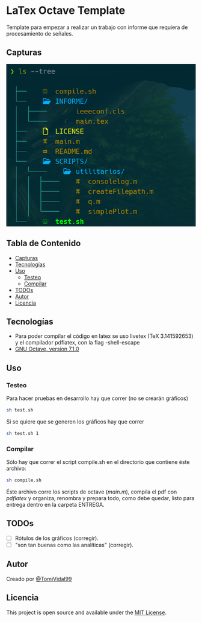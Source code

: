 # LaTex Octave Template

Template para empezar a realizar un trabajo con informe que requiera de procesamiento de señales.

## Capturas

![Estructura del proyecto](./captura_de_pantalla.png)

## Tabla de Contenido

- [Capturas](#capturas)
- [Tecnologías](#tecnologías)
- [Uso](#uso)
  - [Testeo](#testeo)
  - [Compilar](#compilar)
- [TODOs](#todos)
- [Autor](#autor)
- [Licencia](#licencia)

## Tecnologías

- Para poder compilar el código en latex se uso livetex (TeX 3.141592653) y el compilador pdflatex, con la flag -shell-escape
- [GNU Octave, version 7.1.0](https://octave.sourceforge.io/)

## Uso

### Testeo

Para hacer pruebas en desarrollo hay que correr (no se crearán gráficos)

```bash
sh test.sh
```

Si se quiere que se generen los gráficos hay que correr

```bash
sh test.sh 1
```

### Compilar

Sólo hay que correr el script compile.sh en el directorio que contiene éste archivo:

```bash
sh compile.sh
```

Éste archivo corre los scripts de octave (_main.m_), compila el pdf con _pdflatex_ y organiza, renombra y prepara todo, como debe quedar, listo para entrega dentro en la carpeta ENTREGA.

## TODOs

- [ ] Rótulos de los gráficos (corregir).
- [ ] "son tan buenas como las analíticas" (corregir).

## Autor

Creado por [@TomiVidal99](https://www.tomasvidal.xyz/)

## Licencia

This project is open source and available under the [MIT License](./LICENSE).
